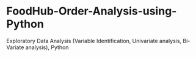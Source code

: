 # FoodHub-Order-Analysis-using-Python
Exploratory Data Analysis (Variable Identification, Univariate analysis, Bi-Variate analysis), Python
